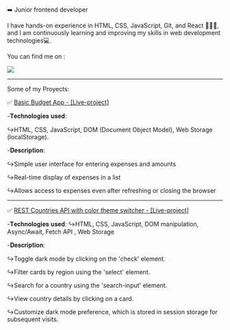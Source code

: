 ➡️ Junior frontend developer

I have hands-on experience in HTML, CSS, JavaScript, Git, and React 🧑🏻‍💻, and I am continuously learning and improving my skills in web development technologies💻.

You can find me on :

<a href="https://www.linkedin.com/in/adrian-donate-96b993217/">
<img src="https://img.shields.io/badge/LinkedIn-0077B5?style=for-the-badge&logo=linkedin&logoColor=white"></img>
</a>


<hr>

Some of my Proyects:

✅ <a href='https://dfadrian.github.io/BudgetApp/'>Basic Budget App - [Live-project]</a> 

 -𝐓𝐞𝐜𝐡𝐧𝐨𝐥𝐨𝐠𝐢𝐞𝐬 𝐮𝐬𝐞𝐝:
 
 ↪HTML, CSS, JavaScript, DOM (Document Object Model), Web Storage (localStorage).
 
 -𝐃𝐞𝐬𝐜𝐫𝐢𝐩𝐭𝐢𝐨𝐧: 
 
 ↪Simple user interface for entering expenses and amounts
      
 ↪Real-time display of expenses in a list
              
 ↪Allows access to expenses even after refreshing or closing the browser
  
  
  <hr>

 ✅ <a href="https://dfadrian.github.io/findCountries/">REST Countries API with color theme switcher - [Live-project]</a>
 
  -𝐓𝐞𝐜𝐡𝐧𝐨𝐥𝐨𝐠𝐢𝐞𝐬 𝐮𝐬𝐞𝐝:
  ↪HTML, CSS, JavaScript, DOM manipulation, Async/Await, Fetch API , Web Storage
  
  -𝐃𝐞𝐬𝐜𝐫𝐢𝐩𝐭𝐢𝐨𝐧:
  
  ↪Toggle dark mode by clicking on the 'check' element.
  
  ↪Filter cards by region using the 'select' element.

  ↪Search for a country using the 'search-input' element.

  ↪View country details by clicking on a card.

  ↪Customize dark mode preference, which is stored in session storage for subsequent visits.
